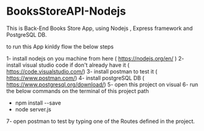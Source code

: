 # BooksStoreAPI-Nodejs


This is Back-End Books Store App, using Nodejs , Express framework and PostgreSQL DB.


to run this App kinldy flow the below steps

1- install nodejs on you machine from here ( https://nodejs.org/en/ ) 
2- install visual studio code if don't already have it ( https://code.visualstudio.com/)
3- install postman to test it ( https://www.postman.com/) 
4- install postgreSQL DB ( https://www.postgresql.org/download/) 
5- open this project on visual
6- run the below commands on the terminal of this project path
  - npm install --save 
  - node server.js
  
7- open postman to test by typing one of the Routes defined in the project.
